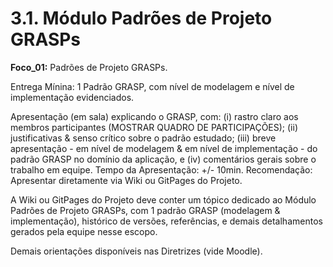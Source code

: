 # 3.1. Módulo Padrões de Projeto GRASPs

**Foco_01:** Padrões de Projeto GRASPs.

Entrega Mínina: 1 Padrão GRASP, com nível de modelagem e nível de implementação evidenciados.

Apresentação (em sala) explicando o GRASP, com: (i) rastro claro aos membros participantes (MOSTRAR QUADRO DE PARTICIPAÇÕES); (ii) justificativas & senso crítico sobre o padrão estudado; (iii) breve apresentação - em nível de modelagem & em nível de implementação - do padrão GRASP no domínio da aplicação, e (iv) comentários gerais sobre o trabalho em equipe. Tempo da Apresentação: +/- 10min. Recomendação: Apresentar diretamente via Wiki ou GitPages do Projeto.

A Wiki ou GitPages do Projeto deve conter um tópico dedicado ao Módulo Padrões de Projeto GRASPs, com 1 padrão GRASP (modelagem & implementação), histórico de versões, referências, e demais detalhamentos gerados pela equipe nesse escopo.

Demais orientações disponíveis nas Diretrizes (vide Moodle).
